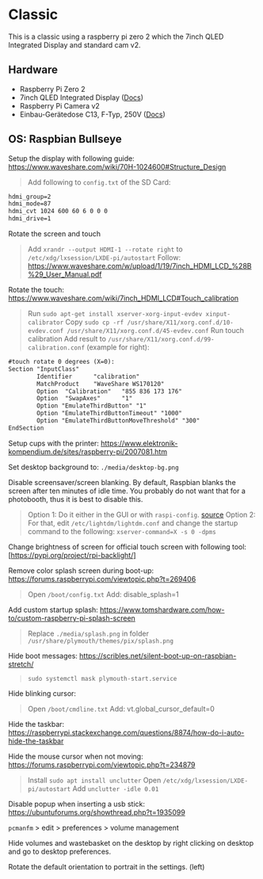# Classic

This is a classic using a raspberry pi zero 2 which the 7inch QLED Integrated Display and standard cam v2.

## Hardware

- Raspberry Pi Zero 2
- 7inch QLED Integrated Display ([Docs](https://www.waveshare.com/wiki/70H-1024600#CAD_Drawing))
- Raspberry Pi Camera v2
- Einbau-Gerätedose C13, F-Typ, 250V ([Docs](https://www.distrelec.ch/de/einbau-geraetedose-c13-typ-250v-schurter-6600-3300/p/14349919))

## OS: Raspbian Bullseye

Setup the display with following guide: <https://www.waveshare.com/wiki/70H-1024600#Structure_Design>

> Add following to `config.txt` of the SD Card:

```txt
hdmi_group=2
hdmi_mode=87
hdmi_cvt 1024 600 60 6 0 0 0
hdmi_drive=1
```

Rotate the screen and touch

> Add `xrandr --output HDMI-1 --rotate right` to `/etc/xdg/lxsession/LXDE-pi/autostart`
> Follow: <https://www.waveshare.com/w/upload/1/19/7inch_HDMI_LCD_%28B%29_User_Manual.pdf>

Rotate the touch: <https://www.waveshare.com/wiki/7inch_HDMI_LCD#Touch_calibration>

> Run `sudo apt-get install xserver-xorg-input-evdev xinput-calibrator`
> Copy `sudo cp -rf /usr/share/X11/xorg.conf.d/10-evdev.conf /usr/share/X11/xorg.conf.d/45-evdev.conf`
> Run touch calibration
> Add result to `/usr/share/X11/xorg.conf.d/99-calibration.conf` (example for right):

```txt
#touch rotate 0 degrees (X=0):
Section "InputClass"
        Identifier      "calibration"
        MatchProduct    "WaveShare WS170120"
        Option  "Calibration"   "855 836 173 176"
        Option  "SwapAxes"      "1"
        Option "EmulateThirdButton" "1"
        Option "EmulateThirdButtonTimeout" "1000"
        Option "EmulateThirdButtonMoveThreshold" "300"
EndSection
```

Setup cups with the printer: <https://www.elektronik-kompendium.de/sites/raspberry-pi/2007081.htm>

Set desktop background to: `./media/desktop-bg.png`

Disable screensaver/screen blanking. By default, Raspbian blanks the screen after ten minutes of idle time.
You probably do not want that for a photobooth, thus it is best to disable this.

> Option 1: Do it either in the GUI or with `raspi-config`. [source](https://pimylifeup.com/raspberry-pi-disable-screen-blanking/)
> Option 2: For that, edit `/etc/lightdm/lightdm.conf` and change the startup command to the following: `xserver-command=X -s 0 -dpms`

Change brightness of screen for official touch screen with following tool: [https://pypi.org/project/rpi-backlight/]

Remove color splash screen during boot-up: <https://forums.raspberrypi.com/viewtopic.php?t=269406>

> Open `/boot/config.txt`
> Add:
> disable_splash=1

Add custom startup splash: <https://www.tomshardware.com/how-to/custom-raspberry-pi-splash-screen>

> Replace `./media/splash.png` in folder `/usr/share/plymouth/themes/pix/splash.png`

Hide boot messages: <https://scribles.net/silent-boot-up-on-raspbian-stretch/>

> `sudo systemctl mask plymouth-start.service`

Hide blinking cursor:

> Open `/boot/cmdline.txt`
> Add:
> vt.global_cursor_default=0

Hide the taskbar: <https://raspberrypi.stackexchange.com/questions/8874/how-do-i-auto-hide-the-taskbar>

Hide the mouse cursor when not moving: <https://forums.raspberrypi.com/viewtopic.php?t=234879>

> Install `sudo apt install unclutter`
> Open `/etc/xdg/lxsession/LXDE-pi/autostart`
>Add `unclutter -idle 0.01`

Disable popup when inserting a usb stick: <https://ubuntuforums.org/showthread.php?t=1935099>

`pcmanfm` > edit > preferences > volume management

Hide volumes and wastebasket on the desktop by right clicking on desktop and go to desktop preferences.

Rotate the default orientation to portrait in the settings. (left)
